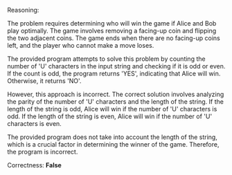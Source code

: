 Reasoning:

The problem requires determining who will win the game if Alice and Bob play optimally. The game involves removing a facing-up coin and flipping the two adjacent coins. The game ends when there are no facing-up coins left, and the player who cannot make a move loses.

The provided program attempts to solve this problem by counting the number of 'U' characters in the input string and checking if it is odd or even. If the count is odd, the program returns 'YES', indicating that Alice will win. Otherwise, it returns 'NO'.

However, this approach is incorrect. The correct solution involves analyzing the parity of the number of 'U' characters and the length of the string. If the length of the string is odd, Alice will win if the number of 'U' characters is odd. If the length of the string is even, Alice will win if the number of 'U' characters is even.

The provided program does not take into account the length of the string, which is a crucial factor in determining the winner of the game. Therefore, the program is incorrect.

Correctness: **False**